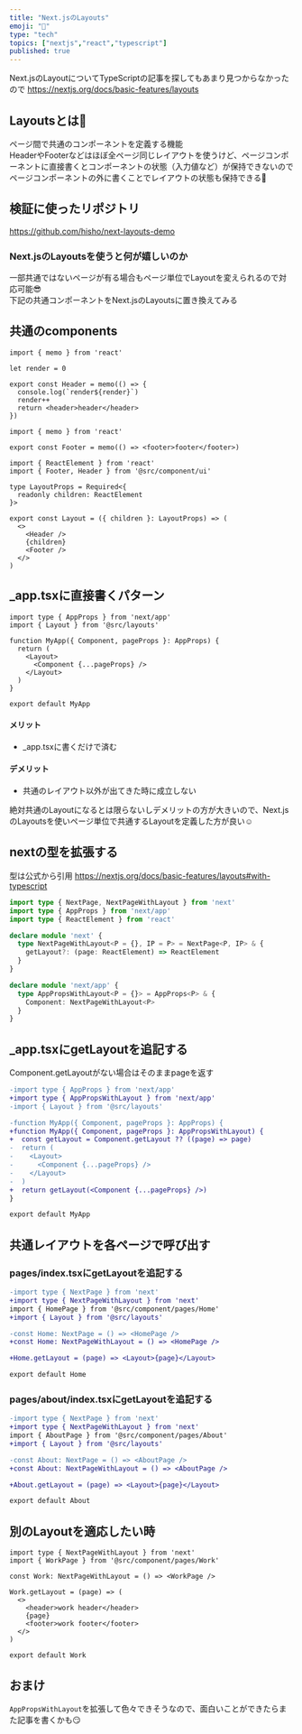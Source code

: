 ```yaml
---
title: "Next.jsのLayouts"
emoji: "🤝"
type: "tech"
topics: ["nextjs","react","typescript"]
published: true
---
```

Next.jsのLayoutについてTypeScriptの記事を探してもあまり見つからなかったので
https://nextjs.org/docs/basic-features/layouts

## Layoutsとは🤔
ページ間で共通のコンポーネントを定義する機能   
HeaderやFooterなどはほぼ全ページ同じレイアウトを使うけど、ページコンポーネントに直接書くとコンポーネントの状態（入力値など）が保持できないのでページコンポーネントの外に書くことでレイアウトの状態も保持できる🤝   

## 検証に使ったリポジトリ
https://github.com/hisho/next-layouts-demo

### Next.jsのLayoutsを使うと何が嬉しいのか
一部共通ではないページが有る場合もページ単位でLayoutを変えられるので対応可能😎    
下記の共通コンポーネントをNext.jsのLayoutsに置き換えてみる

## 共通のcomponents
```tsx:components/Header/Header.tsx
import { memo } from 'react'

let render = 0

export const Header = memo(() => {
  console.log(`render${render}`)
  render++
  return <header>header</header>
})
```
```tsx:components/Footer/Footer.tsx
import { memo } from 'react'

export const Footer = memo(() => <footer>footer</footer>)
```
```tsx:layout/Layout.tsx
import { ReactElement } from 'react'
import { Footer, Header } from '@src/component/ui'

type LayoutProps = Required<{
  readonly children: ReactElement
}>

export const Layout = ({ children }: LayoutProps) => (
  <>
    <Header />
    {children}
    <Footer />
  </>
)
```

## _app.tsxに直接書くパターン
```tsx:pages/_app.tsx
import type { AppProps } from 'next/app'
import { Layout } from '@src/layouts'

function MyApp({ Component, pageProps }: AppProps) {
  return (
    <Layout>
      <Component {...pageProps} />
    </Layout>
  )
}

export default MyApp
```

#### メリット
- _app.tsxに書くだけで済む

#### デメリット
- 共通のレイアウト以外が出てきた時に成立しない

絶対共通のLayoutになるとは限らないしデメリットの方が大きいので、Next.jsのLayoutsを使いページ単位で共通するLayoutを定義した方が良い☺️

## nextの型を拡張する
型は公式から引用
https://nextjs.org/docs/basic-features/layouts#with-typescript
```ts:types/index.d.ts
import type { NextPage, NextPageWithLayout } from 'next'
import type { AppProps } from 'next/app'
import type { ReactElement } from 'react'

declare module 'next' {
  type NextPageWithLayout<P = {}, IP = P> = NextPage<P, IP> & {
    getLayout?: (page: ReactElement) => ReactElement
  }
}

declare module 'next/app' {
  type AppPropsWithLayout<P = {}> = AppProps<P> & {
    Component: NextPageWithLayout<P>
  }
}
```
## _app.tsxにgetLayoutを追記する
Component.getLayoutがない場合はそのままpageを返す
```diff tsx:pages/_app.tsx
-import type { AppProps } from 'next/app'
+import type { AppPropsWithLayout } from 'next/app'
-import { Layout } from '@src/layouts'

-function MyApp({ Component, pageProps }: AppProps) {
+function MyApp({ Component, pageProps }: AppPropsWithLayout) {
+  const getLayout = Component.getLayout ?? ((page) => page)
-  return (
-    <Layout>
-      <Component {...pageProps} />
-    </Layout>
-  )
+  return getLayout(<Component {...pageProps} />)
}

export default MyApp
```

## 共通レイアウトを各ページで呼び出す
### pages/index.tsxにgetLayoutを追記する
```diff tsx:pages/index.tsx
-import type { NextPage } from 'next'
+import type { NextPageWithLayout } from 'next'
import { HomePage } from '@src/component/pages/Home'
+import { Layout } from '@src/layouts'

-const Home: NextPage = () => <HomePage />
+const Home: NextPageWithLayout = () => <HomePage />

+Home.getLayout = (page) => <Layout>{page}</Layout>

export default Home
```

### pages/about/index.tsxにgetLayoutを追記する
```diff tsx:pages/about/index.tsx
-import type { NextPage } from 'next'
+import type { NextPageWithLayout } from 'next'
import { AboutPage } from '@src/component/pages/About'
+import { Layout } from '@src/layouts'

-const About: NextPage = () => <AboutPage />
+const About: NextPageWithLayout = () => <AboutPage />

+About.getLayout = (page) => <Layout>{page}</Layout>

export default About
```

## 別のLayoutを適応したい時

```tsx:pages/work/index.tsx
import type { NextPageWithLayout } from 'next'
import { WorkPage } from '@src/component/pages/Work'

const Work: NextPageWithLayout = () => <WorkPage />

Work.getLayout = (page) => (
  <>
    <header>work header</header>
    {page}
    <footer>work footer</footer>
  </>
)

export default Work
```

## おまけ
`AppPropsWithLayout`を拡張して色々できそうなので、面白いことができたらまた記事を書くかも😏